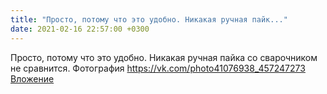 ```yaml
---
title: "Просто, потому что это удобно. Никакая ручная пайк..."
date: 2021-02-16 22:57:00 +0300
---
```


Просто, потому что это удобно. Никакая ручная пайка со сварочником не сравнится.
Фотография
<a class="vk-attach" href="https://vk.com/photo41076938_457247273">https://vk.com/photo41076938_457247273</a>
<a class="vk-attach" href="https://vk.com/photo41076938_457247273">Вложение</a>
